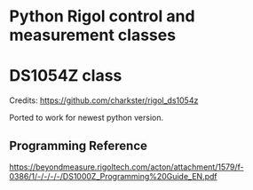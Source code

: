 # Python Rigol control and measurement classes

# DS1054Z class

Credits: https://github.com/charkster/rigol_ds1054z

Ported to work for newest python version.

## Programming Reference

https://beyondmeasure.rigoltech.com/acton/attachment/1579/f-0386/1/-/-/-/-/DS1000Z_Programming%20Guide_EN.pdf